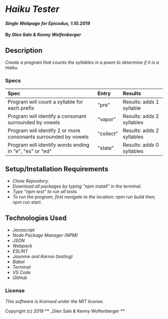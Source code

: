 #  _Haiku Tester_

#### _Single Webpage for Epicodus, 1.10.2019_

#### By _**Glen Sale & Kenny Wolfenberger**_

## Description

_Create a program that counts the syllables in a poem to determine if it is a Haiku._


### Specs
| Spec | Entry |  Results  |
| :-------------    | :------------- | :------------- | 
| Program will count a syllable for each prefix | "pre" |  Results: adds 1 syllable  |
| Program will identify a consonant surrounded by vowels | "vapor" |  Results: adds 2 syllables  |
| Program will identify 2 or more consonants surrounded by vowels | "collect" |  Results: adds 2 syllables  |
| Program will identify words ending in "e", "es" or "ed" | "state" |  Results: adds 0 syllables  |

## Setup/Installation Requirements
* _Clone Repository._
* _Download all packages by typing "npm install" in the terminal._
* _Type "npm test" to run all tests._
* _To run the program, first navigate to the location: npm run build then, npm run start._




## Technologies Used
* _Javascript_
* _Node Package Manager (NPM)_
* _JSON_
* _Webpack_
* _ESLINT_
* _Jasmine and Karma (testing)_
* _Babel_
* _Terminal_
* _VS Code_
* _GitHub_


### License

*This software is licensed under the MIT license.*

Copyright (c) 2019 ** _Glen Sale & Kenny Wolfenberger **
